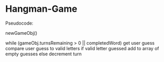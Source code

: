 # Hangman-Game

Pseudocode:

newGameObj()

while (gameObj.turnsRemaining > 0 || completedWord)
    get user guess
    compare user guess to valid letters
    if valid letter guessed
        add to array of empty guesses
    else
        decrement turn

